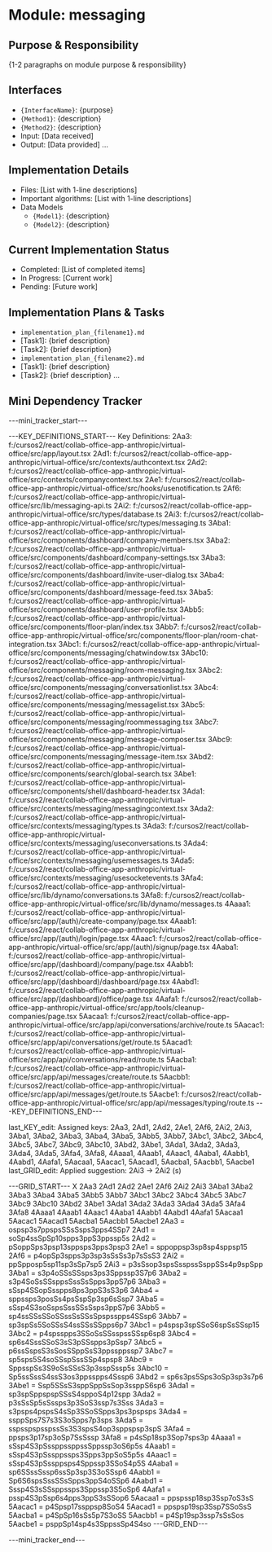 # Module: messaging

## Purpose & Responsibility
{1-2 paragraphs on module purpose & responsibility}

## Interfaces
* `{InterfaceName}`: {purpose}
* `{Method1}`: {description}
* `{Method2}`: {description}
* Input: [Data received]
* Output: [Data provided]
...

## Implementation Details
* Files: [List with 1-line descriptions]
* Important algorithms: [List with 1-line descriptions]
* Data Models
    * `{Model1}`: {description}
    * `{Model2}`: {description}

## Current Implementation Status
* Completed: [List of completed items]
* In Progress: [Current work]
* Pending: [Future work]

## Implementation Plans & Tasks
* `implementation_plan_{filename1}.md`
* [Task1]: {brief description}
* [Task2]: {brief description}
* `implementation_plan_{filename2}.md`
* [Task1]: {brief description}
* [Task2]: {brief description} 
...

## Mini Dependency Tracker
---mini_tracker_start---

---KEY_DEFINITIONS_START---
Key Definitions:
2Aa3: f:/cursos2/react/collab-office-app-anthropic/virtual-office/src/app/layout.tsx
2Ad1: f:/cursos2/react/collab-office-app-anthropic/virtual-office/src/contexts/authcontext.tsx
2Ad2: f:/cursos2/react/collab-office-app-anthropic/virtual-office/src/contexts/companycontext.tsx
2Ae1: f:/cursos2/react/collab-office-app-anthropic/virtual-office/src/hooks/usenotification.ts
2Af6: f:/cursos2/react/collab-office-app-anthropic/virtual-office/src/lib/messaging-api.ts
2Ai2: f:/cursos2/react/collab-office-app-anthropic/virtual-office/src/types/database.ts
2Ai3: f:/cursos2/react/collab-office-app-anthropic/virtual-office/src/types/messaging.ts
3Aba1: f:/cursos2/react/collab-office-app-anthropic/virtual-office/src/components/dashboard/company-members.tsx
3Aba2: f:/cursos2/react/collab-office-app-anthropic/virtual-office/src/components/dashboard/company-settings.tsx
3Aba3: f:/cursos2/react/collab-office-app-anthropic/virtual-office/src/components/dashboard/invite-user-dialog.tsx
3Aba4: f:/cursos2/react/collab-office-app-anthropic/virtual-office/src/components/dashboard/message-feed.tsx
3Aba5: f:/cursos2/react/collab-office-app-anthropic/virtual-office/src/components/dashboard/user-profile.tsx
3Abb5: f:/cursos2/react/collab-office-app-anthropic/virtual-office/src/components/floor-plan/index.tsx
3Abb7: f:/cursos2/react/collab-office-app-anthropic/virtual-office/src/components/floor-plan/room-chat-integration.tsx
3Abc1: f:/cursos2/react/collab-office-app-anthropic/virtual-office/src/components/messaging/chatwindow.tsx
3Abc10: f:/cursos2/react/collab-office-app-anthropic/virtual-office/src/components/messaging/room-messaging.tsx
3Abc2: f:/cursos2/react/collab-office-app-anthropic/virtual-office/src/components/messaging/conversationlist.tsx
3Abc4: f:/cursos2/react/collab-office-app-anthropic/virtual-office/src/components/messaging/messagelist.tsx
3Abc5: f:/cursos2/react/collab-office-app-anthropic/virtual-office/src/components/messaging/roommessaging.tsx
3Abc7: f:/cursos2/react/collab-office-app-anthropic/virtual-office/src/components/messaging/message-composer.tsx
3Abc9: f:/cursos2/react/collab-office-app-anthropic/virtual-office/src/components/messaging/message-item.tsx
3Abd2: f:/cursos2/react/collab-office-app-anthropic/virtual-office/src/components/search/global-search.tsx
3Abe1: f:/cursos2/react/collab-office-app-anthropic/virtual-office/src/components/shell/dashboard-header.tsx
3Ada1: f:/cursos2/react/collab-office-app-anthropic/virtual-office/src/contexts/messaging/messagingcontext.tsx
3Ada2: f:/cursos2/react/collab-office-app-anthropic/virtual-office/src/contexts/messaging/types.ts
3Ada3: f:/cursos2/react/collab-office-app-anthropic/virtual-office/src/contexts/messaging/useconversations.ts
3Ada4: f:/cursos2/react/collab-office-app-anthropic/virtual-office/src/contexts/messaging/usemessages.ts
3Ada5: f:/cursos2/react/collab-office-app-anthropic/virtual-office/src/contexts/messaging/usesocketevents.ts
3Afa4: f:/cursos2/react/collab-office-app-anthropic/virtual-office/src/lib/dynamo/conversations.ts
3Afa8: f:/cursos2/react/collab-office-app-anthropic/virtual-office/src/lib/dynamo/messages.ts
4Aaaa1: f:/cursos2/react/collab-office-app-anthropic/virtual-office/src/app/(auth)/create-company/page.tsx
4Aaab1: f:/cursos2/react/collab-office-app-anthropic/virtual-office/src/app/(auth)/login/page.tsx
4Aaac1: f:/cursos2/react/collab-office-app-anthropic/virtual-office/src/app/(auth)/signup/page.tsx
4Aaba1: f:/cursos2/react/collab-office-app-anthropic/virtual-office/src/app/(dashboard)/company/page.tsx
4Aabb1: f:/cursos2/react/collab-office-app-anthropic/virtual-office/src/app/(dashboard)/dashboard/page.tsx
4Aabd1: f:/cursos2/react/collab-office-app-anthropic/virtual-office/src/app/(dashboard)/office/page.tsx
4Aafa1: f:/cursos2/react/collab-office-app-anthropic/virtual-office/src/app/tools/cleanup-companies/page.tsx
5Aacaa1: f:/cursos2/react/collab-office-app-anthropic/virtual-office/src/app/api/conversations/archive/route.ts
5Aacac1: f:/cursos2/react/collab-office-app-anthropic/virtual-office/src/app/api/conversations/get/route.ts
5Aacad1: f:/cursos2/react/collab-office-app-anthropic/virtual-office/src/app/api/conversations/read/route.ts
5Aacba1: f:/cursos2/react/collab-office-app-anthropic/virtual-office/src/app/api/messages/create/route.ts
5Aacbb1: f:/cursos2/react/collab-office-app-anthropic/virtual-office/src/app/api/messages/get/route.ts
5Aacbe1: f:/cursos2/react/collab-office-app-anthropic/virtual-office/src/app/api/messages/typing/route.ts
---KEY_DEFINITIONS_END---

last_KEY_edit: Assigned keys: 2Aa3, 2Ad1, 2Ad2, 2Ae1, 2Af6, 2Ai2, 2Ai3, 3Aba1, 3Aba2, 3Aba3, 3Aba4, 3Aba5, 3Abb5, 3Abb7, 3Abc1, 3Abc2, 3Abc4, 3Abc5, 3Abc7, 3Abc9, 3Abc10, 3Abd2, 3Abe1, 3Ada1, 3Ada2, 3Ada3, 3Ada4, 3Ada5, 3Afa4, 3Afa8, 4Aaaa1, 4Aaab1, 4Aaac1, 4Aaba1, 4Aabb1, 4Aabd1, 4Aafa1, 5Aacaa1, 5Aacac1, 5Aacad1, 5Aacba1, 5Aacbb1, 5Aacbe1
last_GRID_edit: Applied suggestion: 2Ai3 -> 2Ai2 (s)

---GRID_START---
X 2Aa3 2Ad1 2Ad2 2Ae1 2Af6 2Ai2 2Ai3 3Aba1 3Aba2 3Aba3 3Aba4 3Aba5 3Abb5 3Abb7 3Abc1 3Abc2 3Abc4 3Abc5 3Abc7 3Abc9 3Abc10 3Abd2 3Abe1 3Ada1 3Ada2 3Ada3 3Ada4 3Ada5 3Afa4 3Afa8 4Aaaa1 4Aaab1 4Aaac1 4Aaba1 4Aabb1 4Aabd1 4Aafa1 5Aacaa1 5Aacac1 5Aacad1 5Aacba1 5Aacbb1 5Aacbe1
2Aa3 = ospsp3s7ppspsSSsSsps3pps4SSp7
2Ad1 = soSp4ssSpSp10spps3ppS3ppssp5s
2Ad2 = pSoppSps3psp13sppsps3pps3psp3
2Ae1 = sppoppsp3sp8sp4sppsp15
2Af6 = p4opSp3spps3p3sp3sSsSs3p7sSsS3
2Ai2 = ppSpposp5sp11sp3sSp7sp5
2Ai3 = p3sSsop3spsSsspssSsppSSs4p9spSpp
3Aba1 = s3p4oSSsSSsps3ps3Sppssp3S7p6
3Aba2 = s3p4SoSsSSsppsSssSsSpps3ppS7p6
3Aba3 = sSsp4SSopSsspps8ps3ppS3sS3p6
3Aba4 = sppssps3posSs4psSspSp3sp6sSsp7
3Aba5 = sSsp4S3soSspsSssSSsSsps3ppS7p6
3Abb5 = sp4ssSSsSSoSSssSsSSsSpspsspps4SSsp6
3Abb7 = sp3spSs5SoSSsS4ssSSsSSpps6p7
3Abc1 = p4spsp3spSSoS6spSsSSsp15
3Abc2 = p4spsspps3SSoSsSSsspssSSsp6sp8
3Abc4 = sp6s4SssSSoS3sS3pSSspps3pSsp7
3Abc5 = p6ssSspsS3sSosSSppSsS3ppssppssp7
3Abc7 = sp5sps5S4soSSspSssSSp4spsp8
3Abc9 = SppsspSs3S9oSsSSsS3p3sspSssp5s
3Abc10 = Sp5ssSssS4ssS3os3ppsspps4Sssp6
3Abd2 = sp6s3ps5Sps3oSp3sp3s7p6
3Abe1 = Ssp5SSsS3sppSppSsSop3ssppS6sp6
3Ada1 = sp3spSppspspSSsS4sppoS4p12spp
3Ada2 = p3sSsSp5sSssps3p3SoS3ssp7s3Sss
3Ada3 = s3psps4pspsS4sSp3SSoSSpps3ps3pspsps
3Ada4 = ssppSps7S7s3S3oSpps7p3sps
3Ada5 = sspsspspsspssSs3S3spsS4op3sppspsp3spS
3Afa4 = ppsps3p17sp3oSp7SsSssp
3Afa8 = p4sSp18sp3Sop7sps3p
4Aaaa1 = sSsp4S3pSssppssppssSppssp3oS6p5s
4Aaab1 = sSsp4S3pSssppssps3Spps3ppSoS5p5s
4Aaac1 = sSsp4S3pSssppsps4Sppssp3SSoS4p5S
4Aaba1 = sp6SSssSssp6ssSp3sp3S3oSSsp6
4Aabb1 = Sp6S6spsSssSSsSpps3ppS4oSSp6
4Aabd1 = Sssp4S3sSSsppssps3Sppssp3S5oSp6
4Aafa1 = pssp4S3pSsp6s4pps3ppS3sSSop6
5Aacaa1 = ppspssp18sp3Ssp7oS3sS
5Aacac1 = p4Spsp17ssppsp8SoS4
5Aacad1 = ppspsp19sp3Ssp7SSoSsS
5Aacba1 = p4SpSp16sSs5p7S3oSS
5Aacbb1 = p4Sp19sp3ssp7sSsSos
5Aacbe1 = psppSp14sp4s3SppssSp4S4so
---GRID_END---

---mini_tracker_end---
